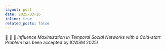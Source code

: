 ```yaml
---
layout: post
date: 2025-03-16
inline: true
related_posts: false
---
```


:tada: :tada: :tada: *Influence Maximization in Temporal Social Networks with a Cold-start Problem* has been accepted by ICWSM 2025!
